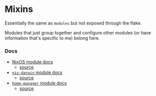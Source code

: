 # Mixins

Essentially the same as `modules` but not exposed through the flake.

Modules that just group together and configure other modules (or have information that's specific to me) belong here.

### Docs

  - [NixOS module docs](https://nixos.org/manual/nixos/stable/options.html)
    + [source](https://github.com/NixOS/nixpkgs/tree/master/nixos/modules)
  - [`nix-darwin` module docs](https://daiderd.com/nix-darwin/manual/index.html)
    + [source](https://github.com/LnL7/nix-darwin/tree/master/modules)
  - [`home-manager` module docs](https://rycee.gitlab.io/home-manager/options.html)
    + [source](https://github.com/nix-community/home-manager/tree/master/modules)